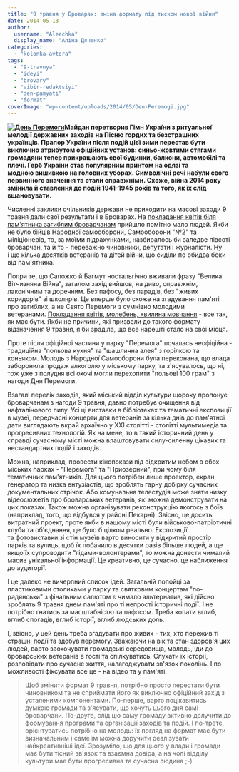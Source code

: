 ```yaml
---
title: "9 травня у Броварах: зміна формату під тиском нової війни"
date: 2014-05-13
author: 
  username: "Aleechka"
  display_name: "Аліна Дяченко"
categories: 
  - "kolonka-avtora"
tags: 
  - "9-travnya"
  - "ideyi"
  - "brovary"
  - "vibir-redaktsiyi"
  - "den-pamyati"
  - "format"
coverImage: "wp-content/uploads/2014/05/Den-Peremogi.jpg"
---
```


**[![День Перемоги](https://mpz.brovary.org/wp-content/uploads/2014/05/Den-Peremogi.jpg)](https://mpz.brovary.org/wp-content/uploads/2014/05/Den-Peremogi.jpg)Майдан перетворив Гімн України з ритуальної мелодії державних заходів на Пісню гордих та безстрашних українців. Прапор України після подій цієї зими перестав бути виключно атрибутом офіційних установ: синьо-жовтими стягами громадяни тепер прикрашають свої будинки, балкони, автомобілі та плечі. Герб України став популярним принтом на одязі та модною вишивкою на головних уборах. Символічні речі набули свого первинного значення та стали справжніми. Схоже, війна 2014 року змінила й ставлення до подій 1941-1945 років та того, як їх слід вшановувати.**

Численні заклики очільників держави не приходити на масові заходи 9 травня дали свої результати і в Броварах. На [покладання квітів біля пам'ятника загиблим броварчанам](https://mpz.brovary.org/9-travnya-u-brovarah-obmezhatsya-vshanuvannyam-pam-yati-zagiblih/) прийшло помітно мало людей. Якби не було бійців Народної самооборони, Самооборони "№2" та міліціонерів, то, за моїми підрахунками, назбиралось би заледве півсоті броварчан, та й то - переважно чиновники, депутати і журналісти. Ну і ще кілька десятків ветеранів та дітей війни, що сиділи по обидва боки від пам'ятника.

Попри те, що Сапожко й Багмут ностальгічно вживали фразу "Велика Вітчизняна Війна", загалом захід вийшов, на диво, справжнім, лаконічним та доречним. Без пафосу, без парадів, без "живих коридорів" зі школярів. Це вперше було схоже на згадування пам'яті про загиблих, а не Свято Перемоги з сумнівно молодими ветеранами. [Покладання квітів, молебень, хвилина мовчання](https://mpz.brovary.org/den-peremogi-u-brovarah-korotkiy-miting-oberezhni-promovi-ta-torgivlya-v-tsentralnomu-parku/) - все так, як має бути. Якби не причини, які призвели до такого формату відзначення 9 травня, я би зраділа, що все нарешті стало на свої місця.

Проте після офіційної частини у парку "Перемога" почалась неофіційна - традиційна "польова кухня" та "шашлична алея" з горілкою та коньяком. Молодь з Народної Самооборони була переконана, що влада заборонила продаж алкоголю у міському парку, та з'ясувалось, що ні, тож уже з полудня всі охочі могли перехопити "польові 100 грам" з нагоди Дня Перемоги.

Взагалі перелік заходів, який міський відділ культури щороку пропонує броварчанам з нагоди 9 травня, давно потребує очищення від нафталінового пилу. Усі ці виставки в бібліотеках та тематичні експозиції в музеї, передчасні концерти для ветеранів за кілька днів до пам'ятної дати виглядають вкрай архаїчно у ХХІ столітті - столітті мультимедіа та прогресивних технологій. Як на мене, то в такий історичний день у справді сучасному місті можна влаштовувати силу-силенну цікавих та нестандартних подій і заходів.

Можна, наприклад, провести кінопокази під відкритим небом в обох міських парках - "Перемога" та "Приозерний", при чому біля тематичних пам'ятників. Для цього потрібен лише проектор, екран, генератор та низка ентузіастів, що зроблять гарну добірку сучасних документальних стрічок. Або комунальна телестудія може зняти низку відеосюжетів про броварських ветеранів, які можна демонструвати на цих показах. Також можна організувати реконструкцію якогось з боїв (наприклад, того, що відбувся у районі Пекарні). Звісно, це досить витратний проект, проте якби в нашому місті були військово-патріотичні клуби та об'єднання, це було б цілком реально. Експозиції та фотовиставки зі стін музеїв варто виносити у відкритий простір парків та вулиць, щоб їх побачило в десятки разів більше людей, а ще якщо їх супроводити "гідами-волонтерами", то можна донести чималий масив унікальної інформації. Це креативно, це сучасно, це наближення до аудиторії.

І це далеко не вичерпний список ідей. Загальній попойці за пластиковими столиками у парку та святковим концертам "по-радянськи" з фінальним салютом є чимало альтернатив, які дійсно зроблять 9 травня днем пам'яті про ті непрості історичні події. І не потрібно гнатись за масштабністю та пафосом. Треба копати вглиб, вглиб спогадів, вглиб історії, вглиб людських доль.

І, звісно, у цей день треба згадувати про живих - тих, хто пережив ті страшні події та здобув перемогу. Зважаючи на вік та стан здоров'я цих людей, варто заохочувати громадські середовища, молодь, іди до броварських ветеранів в гості та спілкуватись. Слухати їх історії, розповідати про сучасне життя, налагоджувати зв'язок поколінь. І по можливості фіксувати все це - на відео та у пам'яті.

> Щоб змінити формат 9 травня, потрібно просто перестати бути чиновником та не сприймати його як виключно офіційний захід з усталеними компонентами. По-перше, варто поцікавитись думкою громади та з'ясувати, що хочуть цього дня самі броварчани. По-друге, слід цю саму громаду активно долучити до формування програми та організації заходів та подій. І по-третє, орієнтуватись потрібно на молодь: їх погляд на формат має бути визначальним і саме їм можна доручити реалізувати найкреативніші ідеї. Зрозуміло, що для цього у влади і громади має бути тісний зв'язок та взаємна довіра, а на чолі відділу культури має бути прогресивна та сучасна людина ;-)
